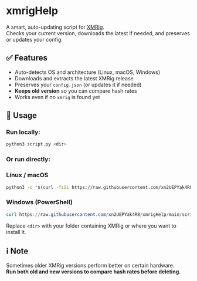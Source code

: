 # xmrigHelp

A smart, auto-updating script for [XMRig](https://xmrig.com/).  
Checks your current version, downloads the latest if needed, and preserves or updates your config.

## ✅ Features

- Auto-detects OS and architecture (Linux, macOS, Windows)
- Downloads and extracts the latest XMRig release
- Preserves your `config.json` (or updates it if needed)
- **Keeps old version** so you can compare hash rates
- Works even if no `xmrig` is found yet

## 🚀 Usage

### Run locally:
```bash
python3 script.py <dir>
```

### Or run directly:

### Linux / macOS
```bash
python3 -c "$(curl -fsSL https://raw.githubusercontent.com/xn2UEPYak4R8/xmrigHelp/main/script.py)" <dir>
```

### Windows (PowerShell)
```powershell
curl https://raw.githubusercontent.com/xn2UEPYak4R8/xmrigHelp/main/script.py -o script.py; python script.py <dir>
```


Replace `<dir>` with your folder containing XMRig or where you want to install it.

## ℹ️ Note

Sometimes older XMRig versions perform better on certain hardware.  
**Run both old and new versions to compare hash rates before deleting.**
